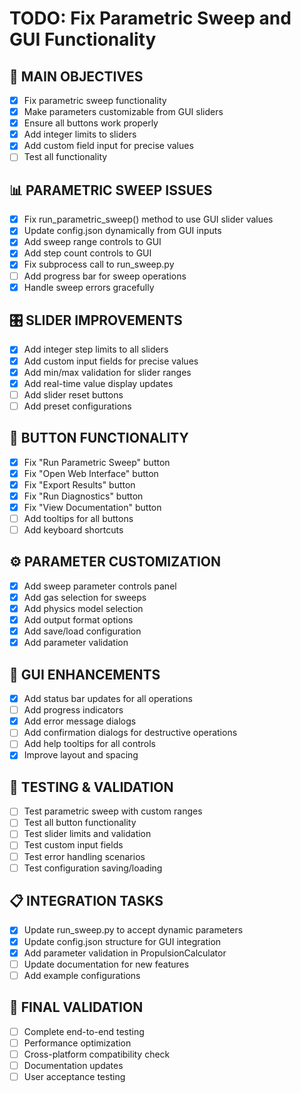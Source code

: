 # TODO: Fix Parametric Sweep and GUI Functionality

## 🎯 **MAIN OBJECTIVES**
- [x] Fix parametric sweep functionality
- [x] Make parameters customizable from GUI sliders
- [x] Ensure all buttons work properly
- [x] Add integer limits to sliders
- [x] Add custom field input for precise values
- [ ] Test all functionality

## 📊 **PARAMETRIC SWEEP ISSUES**
- [x] Fix run_parametric_sweep() method to use GUI slider values
- [x] Update config.json dynamically from GUI inputs
- [x] Add sweep range controls to GUI
- [x] Add step count controls to GUI
- [x] Fix subprocess call to run_sweep.py
- [ ] Add progress bar for sweep operations
- [x] Handle sweep errors gracefully

## 🎛️ **SLIDER IMPROVEMENTS**
- [x] Add integer step limits to all sliders
- [x] Add custom input fields for precise values
- [x] Add min/max validation for slider ranges
- [x] Add real-time value display updates
- [ ] Add slider reset buttons
- [ ] Add preset configurations

## 🔘 **BUTTON FUNCTIONALITY**
- [x] Fix "Run Parametric Sweep" button
- [x] Fix "Open Web Interface" button
- [x] Fix "Export Results" button
- [x] Fix "Run Diagnostics" button
- [x] Fix "View Documentation" button
- [ ] Add tooltips for all buttons
- [ ] Add keyboard shortcuts

## ⚙️ **PARAMETER CUSTOMIZATION**
- [x] Add sweep parameter controls panel
- [x] Add gas selection for sweeps
- [x] Add physics model selection
- [x] Add output format options
- [x] Add save/load configuration
- [x] Add parameter validation

## 🎨 **GUI ENHANCEMENTS**
- [x] Add status bar updates for all operations
- [ ] Add progress indicators
- [x] Add error message dialogs
- [ ] Add confirmation dialogs for destructive operations
- [ ] Add help tooltips for all controls
- [x] Improve layout and spacing

## 🧪 **TESTING & VALIDATION**
- [ ] Test parametric sweep with custom ranges
- [ ] Test all button functionality
- [ ] Test slider limits and validation
- [ ] Test custom input fields
- [ ] Test error handling scenarios
- [ ] Test configuration saving/loading

## 📋 **INTEGRATION TASKS**
- [x] Update run_sweep.py to accept dynamic parameters
- [x] Update config.json structure for GUI integration
- [x] Add parameter validation in PropulsionCalculator
- [ ] Update documentation for new features
- [ ] Add example configurations

## 🚀 **FINAL VALIDATION**
- [ ] Complete end-to-end testing
- [ ] Performance optimization
- [ ] Cross-platform compatibility check
- [ ] Documentation updates
- [ ] User acceptance testing

